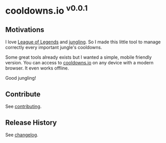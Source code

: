 # cooldowns.io <sup>v0.0.1</sup>

## Motivations

I love [League of Legends] and [jungling].
So I made this little tool to manage correctly every important jungle's cooldowns.

Some great tools already exists but I wanted a simple, mobile friendly version.
You can access to [cooldowns.io] on any device with a modern browser.
It even works offline.

Good jungling!

## Contribute

See [contributing].

[contributing]: CONTRIBUTING.md

## Release History

See [changelog].

[changelog]: CHANGELOG.md

[League of Legends]: http://leagueoflegends.com
[jungling]: http://leagueoflegends.wikia.com/wiki/Jungling
[cooldowns.io]: http://cooldowns.io
